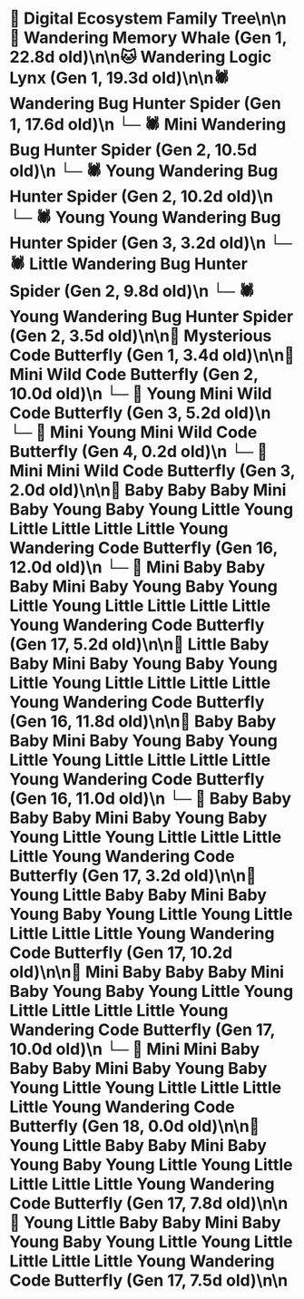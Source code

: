 # 🌳 Digital Ecosystem Family Tree\n\n🐋 Wandering Memory Whale (Gen 1, 22.8d old)\n\n🐱 Wandering Logic Lynx (Gen 1, 19.3d old)\n\n🕷️ Wandering Bug Hunter Spider (Gen 1, 17.6d old)\n  └─ 🕷️ Mini Wandering Bug Hunter Spider (Gen 2, 10.5d old)\n  └─ 🕷️ Young Wandering Bug Hunter Spider (Gen 2, 10.2d old)\n    └─ 🕷️ Young Young Wandering Bug Hunter Spider (Gen 3, 3.2d old)\n  └─ 🕷️ Little Wandering Bug Hunter Spider (Gen 2, 9.8d old)\n  └─ 🕷️ Young Wandering Bug Hunter Spider (Gen 2, 3.5d old)\n\n🦋 Mysterious Code Butterfly (Gen 1, 3.4d old)\n\n🦋 Mini Wild Code Butterfly (Gen 2, 10.0d old)\n  └─ 🦋 Young Mini Wild Code Butterfly (Gen 3, 5.2d old)\n    └─ 🦋 Mini Young Mini Wild Code Butterfly (Gen 4, 0.2d old)\n  └─ 🦋 Mini Mini Wild Code Butterfly (Gen 3, 2.0d old)\n\n🦋 Baby Baby Baby Mini Baby Young Baby Young Little Young Little Little Little Little Young Wandering Code Butterfly (Gen 16, 12.0d old)\n  └─ 🦋 Mini Baby Baby Baby Mini Baby Young Baby Young Little Young Little Little Little Little Young Wandering Code Butterfly (Gen 17, 5.2d old)\n\n🦋 Little Baby Baby Mini Baby Young Baby Young Little Young Little Little Little Little Young Wandering Code Butterfly (Gen 16, 11.8d old)\n\n🦋 Baby Baby Baby Mini Baby Young Baby Young Little Young Little Little Little Little Young Wandering Code Butterfly (Gen 16, 11.0d old)\n  └─ 🦋 Baby Baby Baby Baby Mini Baby Young Baby Young Little Young Little Little Little Little Young Wandering Code Butterfly (Gen 17, 3.2d old)\n\n🦋 Young Little Baby Baby Mini Baby Young Baby Young Little Young Little Little Little Little Young Wandering Code Butterfly (Gen 17, 10.2d old)\n\n🦋 Mini Baby Baby Baby Mini Baby Young Baby Young Little Young Little Little Little Little Young Wandering Code Butterfly (Gen 17, 10.0d old)\n  └─ 🦋 Mini Mini Baby Baby Baby Mini Baby Young Baby Young Little Young Little Little Little Little Young Wandering Code Butterfly (Gen 18, 0.0d old)\n\n🦋 Young Little Baby Baby Mini Baby Young Baby Young Little Young Little Little Little Little Young Wandering Code Butterfly (Gen 17, 7.8d old)\n\n🦋 Young Little Baby Baby Mini Baby Young Baby Young Little Young Little Little Little Little Young Wandering Code Butterfly (Gen 17, 7.5d old)\n\n